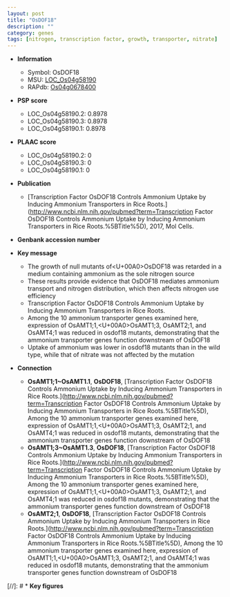 ```yaml
---
layout: post
title: "OsDOF18"
description: ""
category: genes
tags: [nitrogen, transcription factor, growth, transporter, nitrate]
---
```


* **Information**  
    + Symbol: OsDOF18  
    + MSU: [LOC_Os04g58190](http://rice.plantbiology.msu.edu/cgi-bin/ORF_infopage.cgi?orf=LOC_Os04g58190)  
    + RAPdb: [Os04g0678400](http://rapdb.dna.affrc.go.jp/viewer/gbrowse_details/irgsp1?name=Os04g0678400)  

* **PSP score**  
    + LOC_Os04g58190.2: 0.8978 
    + LOC_Os04g58190.3: 0.8978 
    + LOC_Os04g58190.1: 0.8978 

* **PLAAC score**  
    + LOC_Os04g58190.2: 0 
    + LOC_Os04g58190.3: 0 
    + LOC_Os04g58190.1: 0 

* **Publication**  
    + [Transcription Factor OsDOF18 Controls Ammonium Uptake by Inducing Ammonium Transporters in Rice Roots.](http://www.ncbi.nlm.nih.gov/pubmed?term=Transcription Factor OsDOF18 Controls Ammonium Uptake by Inducing Ammonium Transporters in Rice Roots.%5BTitle%5D), 2017, Mol Cells.

* **Genbank accession number**  

* **Key message**  
    + The growth of null mutants of<U+00A0>OsDOF18 was retarded in a medium containing ammonium as the sole nitrogen source
    + These results provide evidence that OsDOF18 mediates ammonium transport and nitrogen distribution, which then affects nitrogen use efficiency
    + Transcription Factor OsDOF18 Controls Ammonium Uptake by Inducing Ammonium Transporters in Rice Roots.
    + Among the 10 ammonium transporter genes examined here, expression of OsAMT1;1,<U+00A0>OsAMT1;3, OsAMT2;1, and OsAMT4;1 was reduced in osdof18 mutants, demonstrating that the ammonium transporter genes function downstream of OsDOF18
    + Uptake of ammonium was lower in osdof18 mutants than in the wild type, while that of nitrate was not affected by the mutation

* **Connection**  
    + __OsAMT1;1~OsAMT1.1__, __OsDOF18__, [Transcription Factor OsDOF18 Controls Ammonium Uptake by Inducing Ammonium Transporters in Rice Roots.](http://www.ncbi.nlm.nih.gov/pubmed?term=Transcription Factor OsDOF18 Controls Ammonium Uptake by Inducing Ammonium Transporters in Rice Roots.%5BTitle%5D),  Among the 10 ammonium transporter genes examined here, expression of OsAMT1;1,<U+00A0>OsAMT1;3, OsAMT2;1, and OsAMT4;1 was reduced in osdof18 mutants, demonstrating that the ammonium transporter genes function downstream of OsDOF18
    + __OsAMT1;3~OsAMT1.3__, __OsDOF18__, [Transcription Factor OsDOF18 Controls Ammonium Uptake by Inducing Ammonium Transporters in Rice Roots.](http://www.ncbi.nlm.nih.gov/pubmed?term=Transcription Factor OsDOF18 Controls Ammonium Uptake by Inducing Ammonium Transporters in Rice Roots.%5BTitle%5D),  Among the 10 ammonium transporter genes examined here, expression of OsAMT1;1,<U+00A0>OsAMT1;3, OsAMT2;1, and OsAMT4;1 was reduced in osdof18 mutants, demonstrating that the ammonium transporter genes function downstream of OsDOF18
    + __OsAMT2;1__, __OsDOF18__, [Transcription Factor OsDOF18 Controls Ammonium Uptake by Inducing Ammonium Transporters in Rice Roots.](http://www.ncbi.nlm.nih.gov/pubmed?term=Transcription Factor OsDOF18 Controls Ammonium Uptake by Inducing Ammonium Transporters in Rice Roots.%5BTitle%5D),  Among the 10 ammonium transporter genes examined here, expression of OsAMT1;1,<U+00A0>OsAMT1;3, OsAMT2;1, and OsAMT4;1 was reduced in osdof18 mutants, demonstrating that the ammonium transporter genes function downstream of OsDOF18

[//]: # * **Key figures**  



